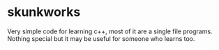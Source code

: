 # skunkworks
Very simple code for learning c++, most of it are a single file programs. Nothing special but it may be useful for someone who learns too.
